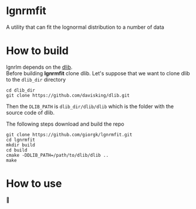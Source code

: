 # lgnrmfit
A utility that can fit the lognormal distribution to a number of data

# How to build
lgnrlm depends on the [dlib](https://github.com/davisking/dlib).</br>
Before building __lgnrmfit__ clone dlib.
Let's suppose that we want to clone dlib to the `dlib_dir` directory
```
cd dlib_dir
git clone https://github.com/davisking/dlib.git
```
Then the `DLIB_PATH` is `dlib_dir/dlib/dlib` which is the folder with the source code of dlib.


The following steps download and build the repo
```
git clone https://github.com/giorgk/lgnrmfit.git
cd lgnrmfit
mkdir build
cd build
cmake -DDLIB_PATH=/path/to/dlib/dlib ..
make
```

# How to use
:construction:
